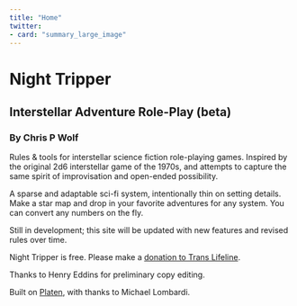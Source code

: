 ```yaml
---
title: "Home"
twitter:
- card: "summary_large_image"
---
```


<h1 class="index-title">Night Tripper</h1>

## Interstellar Adventure Role-Play (beta)
### By Chris P Wolf

Rules & tools for interstellar science fiction role-playing games. Inspired by the original 2d6 interstellar game of the 1970s, and attempts to capture the same spirit of improvisation and open-ended possibility.

A sparse and adaptable sci-fi system, intentionally thin on setting details. Make a star map and drop in your favorite adventures for any system. You can convert any numbers on the fly.

Still in development; this site will be updated with new features and revised rules over time.

Night Tripper is free. Please make a [donation to Trans Lifeline](https://translifeline.org/donate/).

Thanks to Henry Eddins for preliminary copy editing.

Built on [Platen](https://github.com/platenio/platen-template), with thanks to Michael Lombardi.